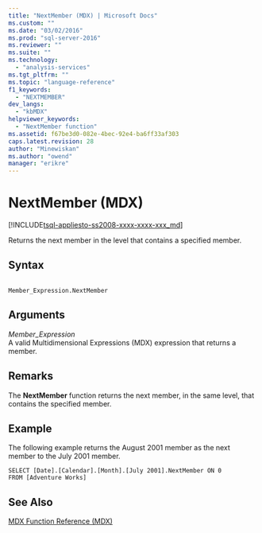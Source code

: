 ```yaml
---
title: "NextMember (MDX) | Microsoft Docs"
ms.custom: ""
ms.date: "03/02/2016"
ms.prod: "sql-server-2016"
ms.reviewer: ""
ms.suite: ""
ms.technology: 
  - "analysis-services"
ms.tgt_pltfrm: ""
ms.topic: "language-reference"
f1_keywords: 
  - "NEXTMEMBER"
dev_langs: 
  - "kbMDX"
helpviewer_keywords: 
  - "NextMember function"
ms.assetid: f67be3d0-082e-4bec-92e4-ba6ff33af303
caps.latest.revision: 28
author: "Minewiskan"
ms.author: "owend"
manager: "erikre"
---
```

# NextMember (MDX)
[!INCLUDE[tsql-appliesto-ss2008-xxxx-xxxx-xxx_md](../includes/tsql-appliesto-ss2008-xxxx-xxxx-xxx-md.md)]

  Returns the next member in the level that contains a specified member.  
  
## Syntax  
  
```  
  
Member_Expression.NextMember   
```  
  
## Arguments  
 *Member_Expression*  
 A valid Multidimensional Expressions (MDX) expression that returns a member.  
  
## Remarks  
 The **NextMember** function returns the next member, in the same level, that contains the specified member.  
  
## Example  
 The following example returns the August 2001 member as the next member to the July 2001 member.  
  
```  
SELECT [Date].[Calendar].[Month].[July 2001].NextMember ON 0  
FROM [Adventure Works]  
```  
  
## See Also  
 [MDX Function Reference &#40;MDX&#41;](../mdx/mdx-function-reference-mdx.md)  
  
  
